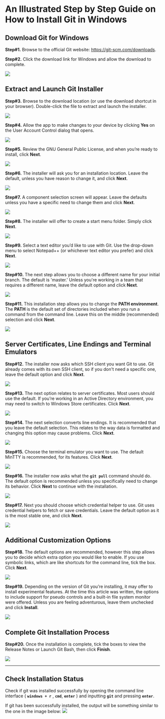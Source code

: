 # An Illustrated Step by Step Guide on How to Install Git in Windows

## Download Git for Windows
**Step#1.** Browse to the official Git website: https://git-scm.com/downloads.

**Step#2.** Click the download link for Windows and allow the download to complete. 

![](../../images/install-git-windows/adownload-git-for-windows.png)

## Extract and Launch Git Installer

**Step#3.** Browse to the download location (or use the download shortcut in your browser). Double-click the file to extract and launch the installer. 

![](../../images/install-git-windows/bextractAndLaunchInstaller.png)

**Step#4.** Allow the app to make changes to your device by clicking **Yes** on the User Account Control dialog that opens. 

![](../../images/install-git-windows/cstart-git-installation-process-windows.png)

**Step#5.** Review the GNU General Public License, and when you’re ready to install, click **Next**. 

![](../../images/install-git-windows/dread-and-accept-git-license-agreement.png)

**Step#6.** The installer will ask you for an installation location. Leave the default, unless you have reason to change it, and click **Next**. 

![](../../images/install-git-windows/eselect-git-installation-location.png)

**Step#7.** A component selection screen will appear. Leave the defaults unless you have a specific need to change them and click **Next**. 

![](../../images/install-git-windows/fgit-installation-component-selection-screen.png)

**Step#8.** The installer will offer to create a start menu folder. Simply click **Next**. 

![](../../images/install-git-windows/gselect-git-start-folder-shortcuts.png)

**Step#9.** Select a text editor you’d like to use with Git. Use the drop-down menu to select Notepad++ (or whichever text editor you prefer) and click **Next**. 

![](../../images/install-git-windows/hselect-text-editor-notepad-windows.png)

**Step#10.** The next step allows you to choose a different name for your initial branch. The default is 'master.' Unless you're working in a team that requires a different name, leave the default option and click **Next**. 

![](../../images/install-git-windows/ichoose-the-initial-branch-name-in-git.jpg)

**Step#11.** This installation step allows you to change the **PATH environment**. The **PATH** is the default set of directories included when you run a command from the command line. Leave this on the middle (recommended) selection and click **Next**. 

![](../../images/install-git-windows/jadjust-git-path-enviorment.png)

## Server Certificates, Line Endings and Terminal Emulators

**Step#12.** The installer now asks which SSH client you want Git to use. Git already comes with its own SSH client, so if you don't need a specific one, leave the default option and click **Next**. 

![](../../images/install-git-windows/kchoose-a-git-ssh-client.jpg)

**Step#13.** The next option relates to server certificates. Most users should use the default. If you’re working in an Active Directory environment, you may need to switch to Windows Store certificates. Click **Next**. 

![](../../images/install-git-windows/luse-openssl-library-server-verification-git-windows.png)

**Step#14.** The next selection converts line endings. It is recommended that you leave the default selection. This relates to the way data is formatted and changing this option may cause problems. Click **Next**. 

![](../../images/install-git-windows/mconfigure-line-ending-conversions-git-on-windows.png)

**Step#15.** Choose the terminal emulator you want to use. The default MinTTY is recommended, for its features. Click **Next**. 

![](../../images/install-git-windows/nconfigure-terminal-emulator-git-bash.png)

**Step#16.** The installer now asks what the **`git pull`** command should do. The default option is recommended unless you specifically need to change its behavior. Click **Next** to continue with the installation. 

![](../../images/install-git-windows/ochoose-pull-behavior-in-git.jpg)

**Step#17.** Next you should choose which credential helper to use. Git uses credential helpers to fetch or save credentials. Leave the default option as it is the most stable one, and click **Next**. 

![](../../images/install-git-windows/pchoose-a-credential-manager-for-git.jpg)

## Additional Customization Options

**Step#18.** The default options are recommended, however this step allows you to decide which extra option you would like to enable. If you use symbolic links, which are like shortcuts for the command line, tick the box. Click **Next**. 

![](../../images/install-git-windows/qconfigure-extra-options-in-git.jpg)

**Step#19.** Depending on the version of Git you’re installing, it may offer to install experimental features. At the time this article was written, the options to include support for pseudo controls and a built-in file system monitor were offered. Unless you are feeling adventurous, leave them unchecked and click **Install**. 

![](../../images/install-git-windows/vconfigure-git-experimental-options.jpg)

## Complete Git Installation Process

**Step#20.** Once the installation is complete, tick the boxes to view the Release Notes or Launch Git Bash, then click **Finish**. 

![](../../images/install-git-windows/zcomplete-git-install-windows.png)

---
## Check Installation Status

Check if git was installed successfully by opening the command line interface ( **`windows + r`** , **`cmd`**, **`enter`** ) and inputting **`git`** and pressing **`enter`**.

If git has been successfully installed, the output will be something similar to the one in the image below:
![](../../images/single-pics/succesfulGitInstall.png)
